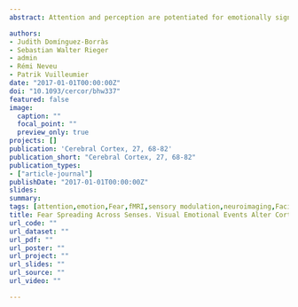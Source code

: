 ```yaml
---
abstract: Attention and perception are potentiated for emotionally significant stimuli, promoting efficient reactivity and survival. But does such enhancement extend to stimuli simultaneously presented across different sensory modalities? We used functional magnetic resonance imaging in humans to examine the effects of visual emotional signals on concomitant sensory inputs in auditory, somatosensory, and visual modalities. First, we identified sensory areas responsive to task-irrelevant tones, touches, or flickers, presented bilaterally while participants attended to either a neutral or a fearful face. Then, we measured whether these responses were modulated by the emotional content of the face. Sensory responses in primary cortices were enhanced for auditory and tactile stimuli when these appeared with fearful faces, compared with neutral, but striate cortex responses to the visual stimuli were reduced in the left hemisphere, plausibly as a consequence of sensory competition. Finally, conjunction and functional connectivity analyses identified 2 distinct networks presumably responsible for these emotional modulatory processes, involving cingulate, insular, and orbitofrontal cortices for the increased sensory responses, and ventrolateral prefrontal cortex for the decreased sensory responses. These results suggest that emotion tunes the excitability of sensory systems across multiple modalities simultaneously, allowing the individual to adaptively process incoming inputs in a potentially threatening environment.

authors:
- Judith Domínguez-Borràs
- Sebastian Walter Rieger
- admin
- Rémi Neveu
- Patrik Vuilleumier
date: "2017-01-01T00:00:00Z"
doi: "10.1093/cercor/bhw337"
featured: false
image: 
  caption: ""
  focal_point: ""
  preview_only: true
projects: []
publication: 'Cerebral Cortex, 27, 68-82'
publication_short: "Cerebral Cortex, 27, 68-82"
publication_types:
- ["article-journal"]
publishDate: "2017-01-01T00:00:00Z"
slides: 
summary:
tags: [attention,emotion,Fear,fMRI,sensory modulation,neuroimaging,Facial Expressions,face processing,emotion expression]
title: Fear Spreading Across Senses. Visual Emotional Events Alter Cortical Responses to Touch, Audition, and Vision
url_code: ""
url_dataset: ""
url_pdf: ""
url_poster: ""
url_project: ""
url_slides: ""
url_source: ""
url_video: ""

---
```


